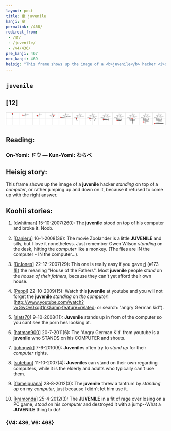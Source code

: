 ```yaml
---
layout: post
title: 童 juvenile
kanji: 童
permalink: /468/
redirect_from:
 - /童/
 - /juvenile/
 - /v4/436/
pre_kanji: 467
nex_kanji: 469
heisig: "This frame shows up the image of a <b>juvenile</b> hacker <i>standing</i> on top of a <i>computer</i>, or rather jumping up and down on it, because it refused to come up with the right answer."
---
```


## `juvenile`

## [12]

<div class="stroke"><img src="../images/E7ABA5.png" /></div>

## Reading:

### On-Yomi: ドウ &mdash; Kun-Yomi: わらべ

## Heisig story:

This frame shows up the image of a <b>juvenile</b> hacker <i>standing</i> on top of a <i>computer</i>, or rather jumping up and down on it, because it refused to come up with the right answer.

## Koohii stories:

1) [<a href="http://kanji.koohii.com/profile/dwhitman">dwhitman</a>] 15-10-2007(260): The<strong> juvenile</strong> stood on top of his computer and broke it. Noob.

2) [<a href="http://kanji.koohii.com/profile/Danieru">Danieru</a>] 16-1-2008(39): The movie Zoolander is a little<strong> JUVENILE</strong> and silly, but I love it nonetheless. Just remember Owen Wilson <em>standing</em> on the desk, hitting the <em>computer</em> like a monkey. (The files are IN the computer - IN the computer...).

3) [<a href="http://kanji.koohii.com/profile/DrJones">DrJones</a>] 22-12-2007(29): This one is really easy if you gave <a href="../v4/173">ri</a> (#173 里) the meaning &quot;House of the Fathers&quot;. Most <strong>juvenile</strong> people <em>stand</em> on the <em>house of their fathers</em>, because they can&#039;t yet afford their own house.

4) [<a href="http://kanji.koohii.com/profile/Peppi">Peppi</a>] 22-10-2009(15): Watch this<strong> juvenile</strong> at youtube and you will not forget the<strong> juvenile</strong> <em>standing</em> on <em>the computer</em>! (<a href="http://www.youtube.com/watch?v=GwOv0xg31nk&amp;feature=related">http://www.youtube.com/watch?v=GwOv0xg31nk&amp;feature=related</a>; or search: &quot;angry German kid&quot;).

5) [<a href="http://kanji.koohii.com/profile/slats70">slats70</a>] 9-10-2008(11): <strong>Juvenile</strong> stands up in from of the computer so you cant see the porn hes looking at.

6) [<a href="http://kanji.koohii.com/profile/hatman900">hatman900</a>] 20-7-2011(6): The &#039;Angry German Kid&#039; from youtube is a<strong> juvenile</strong> who STANDS on his COMPUTER and shouts.

7) [<a href="http://kanji.koohii.com/profile/johngwk">johngwk</a>] 7-6-2010(6): <strong>Juvenile</strong>s often try to <em>stand up</em> for their <em>computer</em> rights.

8) [<a href="http://kanji.koohii.com/profile/sutebun">sutebun</a>] 11-10-2007(4): <strong>Juvenile</strong>s can stand on their own regarding computers, while it is the elderly and adults who typically can&#039;t use them.

9) [<a href="http://kanji.koohii.com/profile/flameiguana">flameiguana</a>] 28-8-2012(3): The<strong> juvenile</strong> threw a tantrum by <em>standing up</em> on my <em>computer</em>, just because I didn&#039;t let him use it.

10) [<a href="http://kanji.koohii.com/profile/kramonda">kramonda</a>] 25-4-2012(3): The<strong> JUVENILE</strong> in a fit of rage over losing on a PC game, <em>stood</em> on his <em>computer</em> and destroyed it with a jump--What a<strong> JUVENILE</strong> thing to do!

### {V4: 436, V6: 468}

